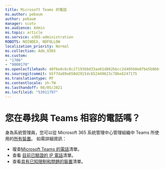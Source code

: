 ```yaml
---
title: Microsoft Teams 的電話
ms.author: pebaum
author: pebaum
manager: scotv
ms.audience: Admin
ms.topic: article
ms.service: o365-administration
ROBOTS: NOINDEX, NOFOLLOW
localization_priority: Normal
ms.collection: Adm_O365
ms.custom:
- "1786"
- "9000170"
ms.openlocfilehash: 40f6e8c6c8c271936bd33ae01d882bbcc2d40560e8fbe5b06bf9d12788f116d4
ms.sourcegitcommit: b5f7da89a650d2915dc652449623c78be6247175
ms.translationtype: MT
ms.contentlocale: zh-TW
ms.lasthandoff: 08/05/2021
ms.locfileid: "53911797"
---
```

# <a name="are-you-looking-for-phones-that-are-compatible-with-teams"></a>您在尋找與 Teams 相容的電話嗎？

身為系統管理員，您可以從 Microsoft 365 系統管理中心管理組織中 Teams 所使用的[所有裝置](https://docs.microsoft.com/microsoftteams/device-management)。 如需詳細資訊： 

- 複查[Microsoft Teams 的電話](https://docs.microsoft.com/microsoftteams/phones-for-teams)清單。 
- 查看 [目前已驗證的 IP 電話](https://docs.microsoft.com/microsoftteams/teams-ip-phones#currently-certified-ip-phones)清單。 
- 查看[具有已知限制和問題的裝置](https://support.office.com/article/control-calls-using-a-headset-in-teams-65d6e104-444d-4013-b8c2-f11317dd69a8)清單。 